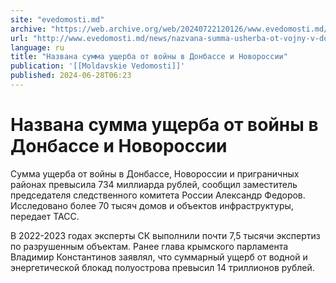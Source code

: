 ```yaml
---
site: "evedomosti.md"
archive: "https://web.archive.org/web/20240722120126/www.evedomosti.md/news/nazvana-summa-usherba-ot-vojny-v-donbasse-i-novorossii"
url: "http://www.evedomosti.md/news/nazvana-summa-usherba-ot-vojny-v-donbasse-i-novorossii"
language: ru
title: "Названа сумма ущерба от войны в Донбассе и Новороссии"
publication: '[[Moldavskie Vedomosti]]'
published: 2024-06-28T06:23
---
```


# Названа сумма ущерба от войны в Донбассе и Новороссии

Сумма ущерба от войны в Донбассе, Новороссии и приграничных районах превысила 734 миллиарда рублей, сообщил заместитель председателя следственного комитета России Александр Федоров. Исследовано более 70 тысяч домов и объектов инфраструктуры, передает ТАСС.

В 2022-2023 годах эксперты СК выполнили почти 7,5 тысячи экспертиз по разрушенным объектам. Ранее глава крымского парламента Владимир Константинов заявлял, что суммарный ущерб от водной и энергетической блокад полуострова превысил 14 триллионов рублей.